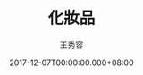 ---
issue: 253
title: 化妝品
author: 王秀容
date: 2017-12-07T00:00:00.000+08:00
topic: 懷想
difficulty: 1
wikidata: Q98095661
wikidata_link: https://www.wikidata.org/wiki/Q98095661
---